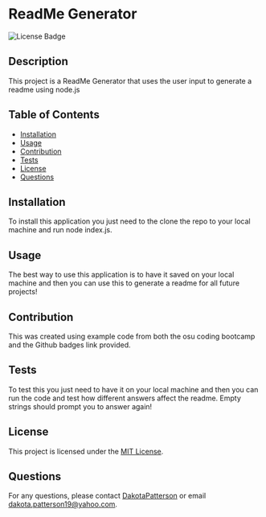 # ReadMe Generator

  ![License Badge](https://img.shields.io/badge/License-MIT-yellow.svg)

  ## Description
  This project is a ReadMe Generator that uses the user input to generate a readme using node.js

  ## Table of Contents
- [Installation](#installation)
- [Usage](#usage)
- [Contribution](#contribution)
- [Tests](#tests)
- [License](#license)
- [Questions](#questions)

## Installation
To install this application you just need to the clone the repo to your local machine and run node index.js.


## Usage
The best way to use this application is to have it saved on your local machine and then you can use this to generate a readme for all future projects!


## Contribution
This was created using example code from both the osu coding bootcamp and the Github badges link provided.

## Tests
To test this you just need to have it on your local machine and then you can run the code and test how different answers affect the readme. Empty strings should prompt you to answer again!


## License
This project is licensed under the [MIT License](https://opensource.org/licenses/MIT).


## Questions
For any questions, please contact [DakotaPatterson](https://github.com/DakotaPatterson) or email dakota.patterson19@yahoo.com.

